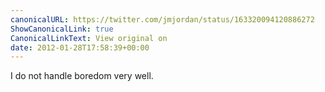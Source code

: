 ```yaml
---
canonicalURL: https://twitter.com/jmjordan/status/163320094120886272
ShowCanonicalLink: true
CanonicalLinkText: View original on
date: 2012-01-28T17:58:39+00:00
---
```

I do not handle boredom very well.